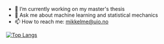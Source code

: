 - 🔭 I’m currently working on my master's thesis
- 💬 Ask me about machine learning and statistical mechanics
- 📫 How to reach me: mikkelme@uio.no

[![Top Langs](https://github-readme-stats.vercel.app/api/top-langs/?username=mikkelme)](https://github.com/anuraghazra/github-readme-stats)




<!--
**mikkelme/mikkelme** is a ✨ _special_ ✨ repository because its `README.md` (this file) appears on your GitHub profile.

Here are some ideas to get you started:

- 🔭 I’m currently working on ...
- 🌱 I’m currently learning ...
- 👯 I’m looking to collaborate on ...
- 🤔 I’m looking for help with ...
- 💬 Ask me about ...
- 📫 How to reach me: ...
- 😄 Pronouns: ...
- ⚡ Fun fact: ...


Have more pins:
[![Reactjs](https://github-readme-stats.vercel.app/api/pin/?username=facebook&repo=react&show_owner=true)](https://github.com/facebook/react)

Have some stats (not impressive for me):
![Anurag's github stats](https://github-readme-stats.vercel.app/api?username=mikkelme)

-->
